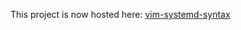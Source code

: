 This project is now hosted here: [vim-systemd-syntax](https://codeberg.org/Dokana/vim-systemd-syntax)
